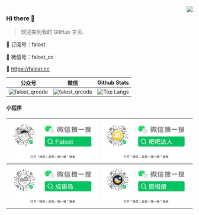 <img align="right" src="https://github-readme-stats.vercel.app/api?username=falost&show_icons=true&icon_color=805AD5&text_color=718096&bg_color=ffffff&hide_title=true" />

### Hi there 👋

> 欢迎来到我的 GitHub 主页.  

💬 订阅号：falost

💬 微信号：falost_cc

🔗 https://falost.cc                                


| 公众号 | 微信 | Github Stats |
| ------------------------------- | ----------------------------- | ------------------------------------------------------------ |
| <img src="https://falost.gitee.io/static/falost/qrcode_for_falost.jpg" width = "190" height = "190" alt="falost_qrcode" title="公众号"  />|<img  src="https://falost.gitee.io/static/falost/qrcode_for_falost_cc.jpg" width = "190" height = "190" alt="falost_qrcode" title="个人号" /> | <img src="https://github-readme-stats.vercel.app/api/top-langs/?username=falost&layout=compact&langs_count=10&count_private=true" alt="Top Langs" data-canonical-src="https://github-readme-stats.vercel.app/api/top-langs/?username=falost&amp;layout=compact&amp;langs_count=20&amp;count_private=true"> |

#### 小程序

| <img src="./images/search_falost.jpg" alt="Falost" title="小程序" /> | <img src="./images/search_baba.jpg" alt="粑粑达人" title="小程序" />|
| -------------------------------------------- |--------------------------------------------|
| <img src="./images/search_idiom.jpg" alt="Falost" title="成语岛" /> | <img src="./images/search_imgs.jpg" alt="图相册" title="小程序" /> |
